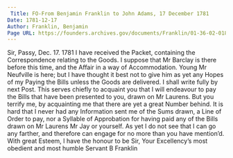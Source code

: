 ```yaml
---
 Title: FO-From Benjamin Franklin to John Adams, 17 December 1781
Date: 1781-12-17
Author: Franklin, Benjamin
Page URL: https://founders.archives.gov/documents/Franklin/01-36-02-0183
---
```


Sir,
Passy, Dec. 17. 1781
I have received the Packet, containing the Correspondence relating to the Goods. I suppose that Mr Barclay is there before this time, and the Affair in a way of Accommodation. Young Mr Neufville is here; but I have thought it best not to give him as yet any Hopes of my Paying the Bills unless the Goods are delivered. I shall write fully by next Post. This serves chiefly to acquaint you that I will endeavour to pay the Bills that have been presented to you, drawn on Mr Laurens. But you terrify me, by acquainting me that there are yet a great Number behind. It is hard that I never had any Information sent me of the Sums drawn, a Line of Order to pay, nor a Syllable of Approbation for having paid any of the Bills drawn on Mr Laurens Mr Jay or yourself. As yet I do not see that I can go any farther, and therefore can engage for no more than you have mention’d. With great Esteem, I have the honour to be Sir, Your Excellency’s most obedient and most humble Servant
B Franklin

